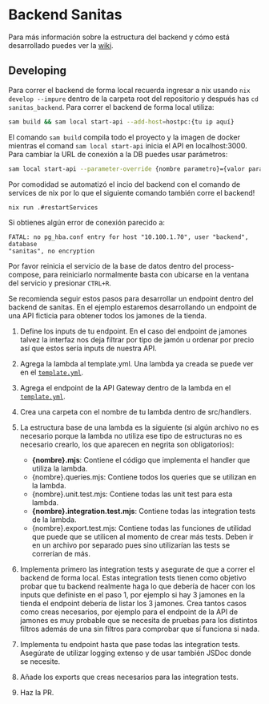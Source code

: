 # Backend Sanitas

Para más información sobre la estructura del backend y cómo está desarrollado
puedes ver la [wiki](../wiki/mantenimiento/backend/README.md).

## Developing

Para correr el backend de forma local recuerda ingresar a nix usando
`nix develop --impure` dentro de la carpeta root del repositorio y después has
`cd sanitas_backend`. Para correr el backend de forma local utiliza:

```bash
sam build && sam local start-api --add-host=hostpc:{tu ip aquí}
```

El comando `sam build` compila todo el proyecto y la imagen de docker mientras
el comand `sam local start-api` inicia el API en localhost:3000. Para cambiar la
URL de conexión a la DB puedes usar parámetros:

```bash
sam local start-api --parameter-override {nombre parametro}={valor parametro}
```

Por comodidad se automatizó el incio del backend con el comando de services de
nix por lo que el siguiente comando también corre el backend!

```bash
nix run .#restartServices
```

Si obtienes algún error de conexión parecido a:

```text
FATAL: no pg_hba.conf entry for host "10.100.1.70", user "backend", database
"sanitas", no encryption
```

Por favor reinicia el servicio de la base de datos dentro del process-compose,
para reiniciarlo normalmente basta con ubicarse en la ventana del servicio y
presionar `CTRL+R`.

Se recomienda seguir estos pasos para desarrollar un endpoint dentro del backend
de sanitas. En el ejemplo estaremos desarrollando un endpoint de una API
ficticia para obtener todos los jamones de la tienda.

1. Define los inputs de tu endpoint. En el caso del endpoint de jamones talvez
   la interfaz nos deja filtrar por tipo de jamón u ordenar por precio así que
   estos sería inputs de nuestra API.

1. Agrega la lambda al template.yml. Una lambda ya creada se puede ver en el
   [`template.yml`](template.yaml).

1. Agrega el endpoint de la API Gateway dentro de la lambda en el
   [`template.yml`](template.yaml).

1. Crea una carpeta con el nombre de tu lambda dentro de src/handlers.

1. La estructura base de una lambda es la siguiente (si algún archivo no es
   necesario porque la lambda no utiliza ese tipo de estructuras no es necesario
   crearlo, los que aparecen en negrita son obligatorios):

   - **{nombre}.mjs**: Contiene el código que implementa el handler que utiliza
     la lambda.
   - {nombre}.queries.mjs: Contiene todos los queries que se utilizan en la
     lambda.
   - {nombre}.unit.test.mjs: Contiene todas las unit test para esta lambda.
   - **{nombre}.integration.test.mjs**: Contiene todas las integration tests de
     la lambda.
   - {nombre}.export.test.mjs: Contiene todas las funciones de utilidad que
     puede que se utilicen al momento de crear más tests. Deben ir en un archivo
     por separado pues sino utilizarían las tests se correrían de más.

1. Implementa primero las integration tests y asegurate de que a correr el
   backend de forma local. Estas integration tests tienen como objetivo probar que
   tu backend realmente haga lo que debería de hacer con los inputs que definiste
   en el paso 1, por ejemplo si hay 3 jamones en la tienda el endpoint debería de
   listar los 3 jamones. Crea tantos casos como creas necesarios, por ejemplo
   para el endpoint de la API de jamones es muy probable que se necesita de
   pruebas para los distintos filtros además de una sin filtros para comprobar
   que sí funciona si nada.

1. Implementa tu endpoint hasta que pase todas las integration tests. Asegúrate
   de utilizar logging extenso y de usar también JSDoc donde se necesite.

1. Añade los exports que creas necesarios para las integration tests.

1. Haz la PR.
